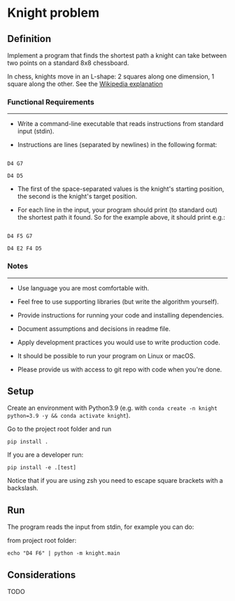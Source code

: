# Knight problem

## Definition

Implement a program that finds the shortest path a knight can take between two points on a standard 8x8 chessboard.

In chess, knights move in an L-shape: 2 squares along one dimension, 1 square along the other. See the [Wikipedia explanation](https://en.wikipedia.org/wiki/Knight_(chess)#Movement)

### Functional Requirements

-----------------------

  - Write a command-line executable that reads instructions from standard input (stdin).

  - Instructions are lines (separated by newlines) in the following format:

```

D4 G7

D4 D5

```

  - The first of the space-separated values is the knight's starting position, the second is the knight's target position.

  - For each line in the input, your program should print (to standard out) the shortest path it found. So for the example above, it should print e.g.:

```

D4 F5 G7

D4 E2 F4 D5

```

### Notes

-----

  - Use language you are most comfortable with.

  - Feel free to use supporting libraries (but write the algorithm yourself).

  - Provide instructions for running your code and installing dependencies.

  - Document assumptions and decisions in readme file.

  - Apply development practices you would use to write production code.

  - It should be possible to run your program on Linux or macOS.

  - Please provide us with access to git repo with code when you're done.

## Setup
Create an environment with Python3.9 (e.g. with `conda create -n knight python=3.9 -y && conda activate knight`).

Go to the project root folder and run

```
pip install .
```

If you are a developer run:

```
pip install -e .[test]
```

Notice that if you are using zsh you need to escape square brackets with a backslash.

## Run
The program reads the input from stdin, for example you can do:

from project root folder:

```
echo "D4 F6" | python -m knight.main
```

## Considerations
TODO